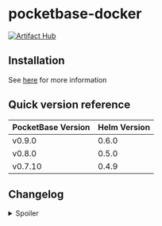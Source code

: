 # pocketbase-docker

[![Artifact Hub](https://img.shields.io/endpoint?url=https://artifacthub.io/badge/repository/pocketbase-docker)](https://artifacthub.io/packages/search?repo=pocketbase-docker)

## Installation

See [here](https://artifacthub.io/packages/helm/pocketbase-docker/pocketbase-helm) for more information

## Quick version reference

| PocketBase Version | Helm Version |
|--------------------|--------------|
| v0.9.0             | 0.6.0        |
| v0.8.0             | 0.5.0        |
| v0.7.10            | 0.4.9        |

## Changelog

<details>
<summary>Spoiler</summary>

### v0.6.0

- Upgraded to pocketbase v0.9.0

**IMPORTANT**: Before upgrading to v0.6.0 remember to upgrade to v0.5.0 first!

### v0.5.0

- Fixed the ingress.yaml
- Upgraded to PocketBase v0.8.0, see changelog [here](https://github.com/pocketbase/pocketbase/releases/tag/v0.8.0)

The upgrade procedure is managed by the helm chart, so relax, **backup** and upgrade!

### v0.4.9

Upgraded to PocketBase v0.7.10

### v0.4.8

Added possibility to create ingress for PocketBase

### v0.4.7

Upgraded to PocketBase v0.7.9

### v0.4.6

Upgraded to PocketBase v0.7.7

### v0.4.5

Upgraded to PocketBase v0.7.5

### v0.4.4

Fixed service port
Fixed url on which pocketbase listens (it is now 0.0.0.0)
Added connection test

### v0.4.3

Upgraded to PocketBase v0.7.4

### v0.4.2

Upgraded to PocketBase v0.7.2, added support for PB_ENCRYPTION_KEY

### v0.4.1

Upgraded to PocketBase v0.7.1

### v0.4.0

Upgraded to PocketBase v0.7.0

</details>